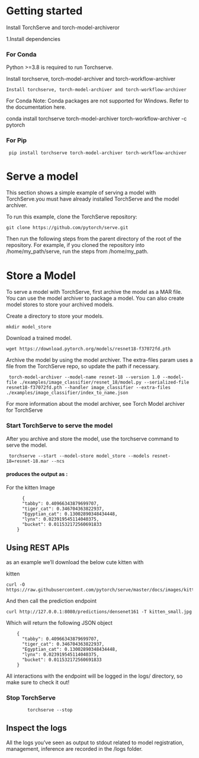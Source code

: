 
# Getting started

Install TorchServe and torch-model-archiveror

1.Install dependencies

### For Conda
Python >=3.8 is required to run Torchserve.

Install torchserve, torch-model-archiver and torch-workflow-archiver


            
    Install torchserve, torch-model-archiver and torch-workflow-archiver

For Conda Note: Conda packages are not supported for Windows. Refer to the documentation here.

conda install torchserve torch-model-archiver torch-workflow-archiver -c pytorch

### For Pip

     pip install torchserve torch-model-archiver torch-workflow-archiver



# Serve a model
This section shows a simple example of serving a model with TorchServe.you must have already installed TorchServe and the model archiver.

To run this example, clone the TorchServe repository:

    git clone https://github.com/pytorch/serve.git

Then run the following steps from the parent directory of the root of the repository. For example, if you cloned the repository into /home/my_path/serve, run the steps from /home/my_path.

# Store a Model
To serve a model with TorchServe, first archive the model as a MAR file. You can use the model archiver to package a model. You can also create model stores to store your archived models.

Create a directory to store your models.

    mkdir model_store
Download a trained model.

    wget https://download.pytorch.org/models/resnet18-f37072fd.pth

Archive the model by using the model archiver. The extra-files param uses a file from the TorchServe repo, so update the path if necessary.

     torch-model-archiver --model-name resnet-18 --version 1.0 --model-file ./examples/image_classifier/resnet_18/model.py --serialized-file resnet18-f37072fd.pth --handler image_classifier --extra-files ./examples/image_classifier/index_to_name.json
For more information about the model archiver, see Torch Model archiver for TorchServe

### Start TorchServe to serve the model

After you archive and store the model, use the torchserve command to serve the model.

     torchserve --start --model-store model_store --models resnet-18=resnet-18.mar --ncs


#### produces the output as :
 For the kitten Image

          {
          "tabby": 0.40966343879699707,
          "tiger_cat": 0.346704363822937,
          "Egyptian_cat": 0.13002890348434448,
          "lynx": 0.023919545114040375,
          "bucket": 0.011532172560691833
        }


## Using REST APIs

as an example we’ll download the below cute kitten with

kitten


    curl -O https://raw.githubusercontent.com/pytorch/serve/master/docs/images/kitten_small.jpg

And then call the prediction endpoint


    curl http://127.0.0.1:8080/predictions/densenet161 -T kitten_small.jpg

Which will return the following JSON object
        
        {
          "tabby": 0.40966343879699707,
          "tiger_cat": 0.346704363822937,
          "Egyptian_cat": 0.13002890348434448,
          "lynx": 0.023919545114040375,
          "bucket": 0.011532172560691833
        }

All interactions with the endpoint will be logged in the logs/ directory, so make sure to check it out!


### Stop TorchServe

            torchserve --stop

## Inspect the logs

All the logs you’ve seen as output to stdout related to model registration, management, inference are recorded in the /logs folder.
